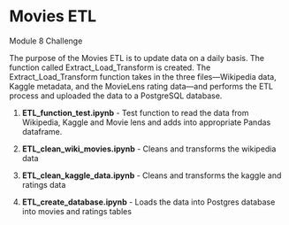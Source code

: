 #  Movies ETL
Module 8 Challenge

The purpose of the Movies ETL is to update data on a daily basis. The function called Extract_Load_Transform is created. The Extract_Load_Transform function takes in the three files—Wikipedia data, Kaggle metadata, and the MovieLens rating data—and performs the ETL process and uploaded the data to a PostgreSQL database. 

1) **ETL_function_test.ipynb** - Test function to read the data from Wikipedia, Kaggle and Movie lens and adds into appropriate Pandas dataframe.

2) **ETL_clean_wiki_movies.ipynb** - Cleans and transforms the wikipedia data 

3) **ETL_clean_kaggle_data.ipynb** - Cleans and transforms the kaggle and ratings data 

4) **ETL_create_database.ipynb** - Loads the data into Postgres database into movies and ratings tables 